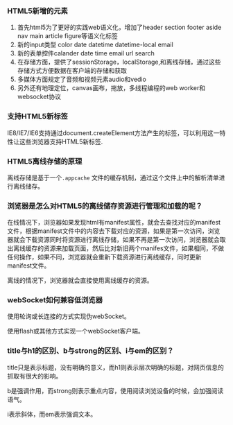 ### HTML5新增的元素

1. 首先html5为了更好的实践web语义化，增加了header section footer aside nav main article figure等语义化标签
2. 新的input类型 color date datetime datetime-local email
3. 新的表单控件calander date time email url search
4. 在存储方面，提供了sessionStorage，localStorage,和离线存储，通过这些存储方式方便数据在客户端的存储和获取
5. 多媒体方面规定了音频和视频元素audio和vedio
6. 另外还有地理定位，canvas画布，拖放，多线程编程的web worker和websocket协议

### 支持HTML5新标签

IE8/IE7/IE6支持通过document.createElement方法产生的标签，可以利用这一特性让这些浏览器支持HTML5新标签.

### HTML5离线存储的原理

离线存储是基于一个`.appcache` 文件的缓存机制，通过这个文件上中的解析清单进行离线储存。

### 浏览器是怎么对HTML5的离线储存资源进行管理和加载的呢？

在线情况下，浏览器如果发现html有manifest属性，就会去查找对应的manifest文件，根据manifest文件中的内容去下载对应的资源，如果是第一次访问，浏览器就会下载资源同时将资源进行离线存储，如果不再是第一次访问，浏览器就会取出离线缓存的资源来加载页面，然后比对新旧两个manifes文件，如果相同，不做任何操作，如果不同，浏览器就会重新下载资源进行离线缓存，同时更新manifest文件。

离线的情况下，浏览器就会直接使用离线缓存的资源。

###  webSocket如何兼容低浏览器

使用轮询或长连接的方式实现伪webSocket。

使用flash或其他方式实现一个webSocket客户端。

### title与h1的区别、b与strong的区别、i与em的区别？

 title只是表示标题，没有明确的意义，而h1则表示层次明确的标题，对网页信息的抓取有很大的影响。

b是强调作用，而strong则表示重点内容，使用阅读浏览设备的时候，会加强阅读语气。

i表示斜体，而em表示强调文本。



